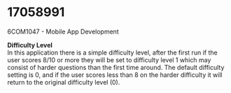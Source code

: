 # 17058991
6COM1047 - Mobile App Development

<b>Difficulty Level</b> <br />
In this application there is a simple difficulty level, after the first run if the user scores 8/10 or more they will be set to difficulty level 1 which may consist of harder questions than the first time around. The default difficulty setting is 0, and if the user scores less than 8 on the harder difficulty it will return to the original difficulty level (0).
